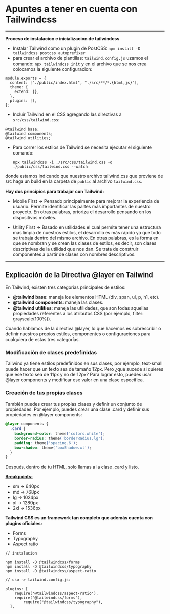 # Apuntes a tener en cuenta con Tailwindcss
----
**Proceso de instalacion e inicializacion de tailwindcss**
- Instalar Tailwind como un plugin de PostCSS: 
  `npm install -D tailwindcss postcss autoprefixer`
- para crear el archivo de plantillas: `tailwind.config.js` uzamos el comando: `npx tailwindcss init` y en el archivo que se nos crea colocamos la siguiente configuracion: 
```
module.exports = {
  content: ["./public/index.html", "./src/**/*.{html,js}"],
  theme: {
    extend: {},
  },
  plugins: [],
};
```
- Incluir Tailwind en el CSS agregando las directivas a `src/css/tailwind.css`:
```
@tailwind base;
@tailwind components;
@tailwind utilities;
```

- Para correr los estilos de Tailwind se necesita ejecutar el siguiente comando:
  
  `npx tailwindcss -i ./src/css/tailwind.css -o ./public/css/tailwind.css --watch`

donde estamos indicando que nuestro archivo tailwind.css que proviene de src haga un build en la carpeta de ``public`` al archivo `tailwind.css`.

**Hay dos principios para trabajar con Tailwind:**

- Mobile First → Pensado principalmente para mejorar la experiencia de usuario. Permite identificar las partes más importantes de nuestro proyecto. En otras palabras, prioriza el desarrollo pensando en los dispositivos móviles.

- Utility First → Basado en utilidades el cual permite tener una estructura más limpia de nuestros estilos, el desarrollo es más rápido ya que todo se trabaja dentro del mismo archivo. En otras palabras, es la forma en que se nombran y se crean las clases de estilos, es decir, son clases descriptivas de la utilidad que nos dan. Se trata de construir componentes a partir de clases con nombres descriptivos.
-------
## **Explicación de la Directiva @layer en Tailwind**

En Tailwind, existen tres categorías principales de estilos:

- **@tailwind base**: maneja los elementos HTML (div, span, ul, p, h1, etc).
- **@tailwind components**: maneja las clases.
- **@tailwind utilities**: maneja las utilidades, que son todas aquellas propiedades referentes a los atributos CSS (por ejemplo, filter: grayscale(100%)).

Cuando hablamos de la directiva @layer, lo que hacemos es sobrescribir o definir nuestros propios estilos, componentes o configuraciones para cualquiera de estas tres categorías.

### **Modificación de clases predefinidas**

Tailwind ya tiene estilos predefinidos en sus clases, por ejemplo, text-small puede hacer que un texto sea de tamaño 12px. Pero ¿qué sucede si quieres que ese texto sea de 11px y no de 12px? Para lograr esto, puedes usar @layer components y modificar ese valor en una clase específica.

### **Creación de tus propias clases**

También puedes crear tus propias clases y definir un conjunto de propiedades. Por ejemplo, puedes crear una clase .card y definir sus propiedades en @layer components:

```css
@layer components {
  .card {
    background-color: theme('colors.white');
    border-radius: theme('borderRadius.lg');
    padding: theme('spacing.6');
    box-shadow: theme('boxShadow.xl');
  }
}
```

Después, dentro de tu HTML, solo llamas a la clase .card y listo.

**[Breakpoints:](https://tailwindcss.com/docs/responsive-design)**

- sm -> 640px
- md -> 768px
- lg -> 1024px
- xl -> 1280px
- 2xl -> 1536px

**Tailwind CSS es un framework tan completo que además cuenta con plugins oficiales:**

- Forms
- Typography
- Aspect ratio

```
// instalacion

npm install -D @tailwindcss/forms
npm install -D @tailwindcss/typography
npm install -D @tailwindcss/aspect-ratio

// uso -> tailwind.config.js:

plugins: [
    require('@tailwindcss/aspect-ratio'),
    require("@tailwindcss/forms"),
		require("@tailwindcss/typography"),
  ],
```